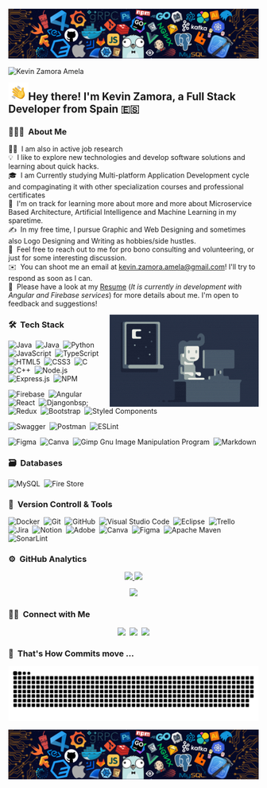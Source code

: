![Banner](./assets/header.png)

![Kevin Zamora Amela](http://kevinzamora.com)

<img alt="Night Coding" src="./assets/Hand%20Wave.gif" width='40' align="left"/><h2 align="left">Hey there! I'm Kevin Zamora, a Full Stack Developer from Spain 🇪🇸</h2>

<!-- ## 👋 &nbsp;Hey there! I'm Kevin Zamora, I'm a spanish person and I live in Spain -->

### 👨🏻‍💻 &nbsp;About Me

👨‍💻 &nbsp;I am also in active job research\
💡 &nbsp;I like to explore new technologies and develop software solutions and learning about quick hacks.\
🎓 &nbsp;I am Currently studying Multi-platform Application Development cycle and compaginating it with other specialization courses and professional certificates\
🌱 &nbsp;I'm on track for learning more about more and more about Microservice Based Architecture, Artificial Intelligence and Machine Learning in my sparetime.\
✍️ &nbsp;In my free time, I pursue Graphic and Web Designing and sometimes also Logo Designing and Writing as hobbies/side hustles.\
💬 &nbsp;Feel free to reach out to me for pro bono consulting and volunteering, or just for some interesting discussion.\
✉️ &nbsp;You can shoot me an email at kevin.zamora.amela@gmail.com! I'll try to respond as soon as I can.\
📄 &nbsp;Please have a look at my [Resume](http://www.kevinzamora) (_It is currently in development with Angular and Firebase services_) for more details about me. I'm open to feedback and suggestions!


<img alt="Night Coding" src="https://raw.githubusercontent.com/AVS1508/AVS1508/master/assets/Night-Coding.gif" align="right"/>

### 🛠 &nbsp;Tech Stack

![Java](https://img.shields.io/badge/Java-ED8B00?style=for-the-badge&logo=java&logoColor=white)&nbsp;
![Java](https://img.shields.io/badge/-.NET%206.0-blueviolet?style=for-the-badge)&nbsp;
![Python](https://img.shields.io/badge/python-3670A0?style=for-the-badge&logo=python&logoColor=ffdd54)&nbsp;
![JavaScript](https://img.shields.io/badge/javascript-%23323330.svg?style=for-the-badge&logo=javascript&logoColor=%23F7DF1E)&nbsp;
![TypeScript](https://img.shields.io/badge/typescript-%23007ACC.svg?style=for-the-badge&logo=typescript&logoColor=white)&nbsp;
![HTML5](https://img.shields.io/badge/html5-%23E34F26.svg?style=for-the-badge&logo=html5&logoColor=white)&nbsp;
![CSS3](https://img.shields.io/badge/css3-%231572B6.svg?style=for-the-badge&logo=css3&logoColor=white)&nbsp;
![C](https://img.shields.io/badge/c-%2300599C.svg?style=for-the-badge&logo=c&logoColor=white)&nbsp;
![C++](https://img.shields.io/badge/c++-%2300599C.svg?style=for-the-badge&logo=c%2B%2B&logoColor=white)&nbsp;
![Node.js](https://img.shields.io/badge/Node.js-43853D?style=for-the-badge&logo=node.js&logoColor=white)&nbsp;
![Express.js](https://img.shields.io/badge/express.js-%23404d59.svg?style=for-the-badge&logo=express&logoColor=%2361DAFB)&nbsp;
![NPM](https://img.shields.io/badge/NPM-%23CB3837.svg?style=for-the-badge&logo=npm&logoColor=white)&nbsp;

![Firebase](https://img.shields.io/badge/firebase-ffca28?style=for-the-badge&logo=firebase&logoColor=black)&nbsp;
![Angular](https://img.shields.io/badge/Angular-DD0031?style=for-the-badge&logo=angular&logoColor=fff&)&nbsp;
![React](https://shields.io/badge/react-black?logo=react&style=for-the-badge)&nbsp;
![Django](https://img.shields.io/badge/django-%23092E20.svg?style=for-the-badge&logo=django&logoColor=white)nbsp;
![Redux](https://img.shields.io/badge/redux-%23593d88.svg?style=for-the-badge&logo=redux&logoColor=white)&nbsp;
![Bootstrap](https://img.shields.io/badge/bootstrap-%23563D7C.svg?style=for-the-badge&logo=bootstrap&logoColor=white)&nbsp;
![Styled Components](https://img.shields.io/badge/styled--components-DB7093?style=for-the-badge&logo=styled-components&logoColor=white)&nbsp;

![Swagger](https://img.shields.io/badge/-Swagger-%23Clojure?style=for-the-badge&logo=swagger&logoColor=white)&nbsp;
![Postman](https://img.shields.io/badge/Postman-FF6C37?style=for-the-badge&logo=postman&logoColor=white)&nbsp;
![ESLint](https://img.shields.io/badge/ESLint-4B3263?style=for-the-badge&logo=eslint&logoColor=white)&nbsp;

![Figma](https://img.shields.io/badge/figma-%23F24E1E.svg?style=for-the-badge&logo=figma&logoColor=white)&nbsp;
![Canva](https://img.shields.io/badge/Canva-%2300C4CC.svg?style=for-the-badge&logo=Canva&logoColor=white)&nbsp;
![Gimp Gnu Image Manipulation Program](https://img.shields.io/badge/Gimp-657D8B?style=for-the-badge&logo=gimp&logoColor=FFFFFF)&nbsp;
![Markdown](https://img.shields.io/badge/markdown-%23000000.svg?style=for-the-badge&logo=markdown&logoColor=white)&nbsp;

### 🗃 &nbsp;Databases

![MySQL](https://shields.io/badge/MySQL-lightgrey?logo=mysql&style=for-the-badge&logoColor=white&labelColor=blue)&nbsp;
![Fire Store](https://img.shields.io/badge/Cloud%20Firestore-%20?style=for-the-badge&logo=firebase&logoColor=white&color=green)&nbsp;

### 🧰 &nbsp;Version Controll & Tools 

![Docker](https://img.shields.io/badge/docker-%230db7ed.svg?style=for-the-badge&logo=docker&logoColor=white)&nbsp;
![Git](https://img.shields.io/badge/git-%23F05033.svg?style=for-the-badge&logo=git&logoColor=white)&nbsp;
![GitHub](https://img.shields.io/badge/github-%23121011.svg?style=for-the-badge&logo=github&logoColor=white)&nbsp;
![Visual Studio Code](https://img.shields.io/badge/Visual%20Studio%20Code-0078d7.svg?style=for-the-badge&logo=visual-studio-code&logoColor=white)&nbsp;
![Eclipse](https://img.shields.io/badge/Eclipse-FE7A16.svg?style=for-the-badge&logo=Eclipse&logoColor=white)&nbsp;
![Trello](https://img.shields.io/badge/Trello-Board-blueviolet?style=for-the-badge)&nbsp;
![Jira](https://img.shields.io/badge/jira-%230A0FFF.svg?style=for-the-badge&logo=jira&logoColor=white)&nbsp;
![Notion](https://img.shields.io/badge/Notion-%23000000.svg?style=for-the-badge&logo=notion&logoColor=white)&nbsp;
![Adobe](https://img.shields.io/badge/adobe-%23FF0000.svg?style=for-the-badge&logo=adobe&logoColor=white)&nbsp;
![Canva](https://img.shields.io/badge/Canva-%2300C4CC.svg?style=for-the-badge&logo=Canva&logoColor=white)&nbsp;
![Figma](https://img.shields.io/badge/figma-%23F24E1E?style=for-the-badge&logo=figma&logoColor=white)&nbsp;
![Apache Maven](https://img.shields.io/badge/Apache%20Maven-C71A36?style=for-the-badge&logo=Apache%20Maven&logoColor=white)&nbsp;
![SonarLint](https://img.shields.io/badge/SonarLint-CB2029?style=for-the-badge&logo=SONARLINT&logoColor=white)&nbsp;

### ⚙️ &nbsp;GitHub Analytics

<p align="center">
  <a href="https://github.com/zamelkev">
    <img height="180em" src="https://github-readme-stats-eight-theta.vercel.app/api?username=zamelkev&show_icons=true&theme=algolia&include_all_commits=true&count_private=true"/>
  </a>
  <a href="https://github.com/zamelkev">
    <img height="180em" src="https://github-readme-stats-eight-theta.vercel.app/api/top-langs/?username=zamelkev&layout=compact&langs_count=8&theme=algolia"/>
  </a>
</p>

<p align="center">
  <img height="180em" src="https://github-readme-streak-stats.herokuapp.com/?user=zamelkev&theme=dark&hide_border=true"/>
</p>

### 🤝🏻 &nbsp;Connect with Me

<p align="center">
<a href="https://www.linkedin.com/in/kevin-zamora-webdev"><img src="https://img.shields.io/badge/-Kevin%20Zamora%20Amela-0077B5?style=for-the-badge&logo=Linkedin&logoColor=white"/></a>&nbsp;
<a href="https://wa.me/34633977311"><img src="https://img.shields.io/badge/Kevin%20Zamora-25D366?logo=whatsapp&logoColor=fff&style=for-the-badge"/></a>&nbsp;
<a href="mailto:kevin.zamora.amela@gmail.com"><img src="https://img.shields.io/badge/-Kevin%20Zamora-D14836?style=for-the-badge&logo=Gmail&logoColor=white"/></a>
</p>

### 🐍 &nbsp;That's How Commits move ...

<div align="center">
  <a href="https://github.com/zamelkev/">
  <img src="https://github.com/1999AZZAR/1999AZZAR/blob/readme/resources/img/grid-snake.svg"
       alt="snake" /></a>
</div>


![Banner](./assets/header.png)

